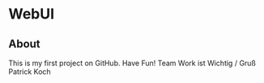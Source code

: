 # WebUI

## About
This is my first project on GitHub. Have Fun!
Team Work ist Wichtig / Gruß Patrick Koch 
